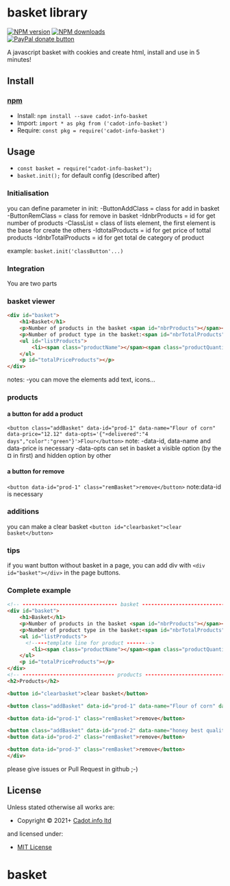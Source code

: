 <!-- TITLE/ -->

<h1>basket library</h1>

<!-- /TITLE -->


<!-- BADGES/ -->

<span class="badge-npmversion"><a href="https://npmjs.org/package/cadot-info-basket" title="View this project on NPM"><img src="https://img.shields.io/npm/v/cadot-info-basket.svg" alt="NPM version" /></a></span>
<span class="badge-npmdownloads"><a href="https://npmjs.org/package/cadot-info-basket" title="View this project on NPM"><img src="https://img.shields.io/npm/dm/cadot-info-basket.svg" alt="NPM downloads" /></a></span>
<br class="badge-separator" />
<span class="badge-paypal"><a href="https://www.paypal.com/donate?hosted_button_id=E9S29AEA3HGXQ" title="Donate to this project using Paypal"><img src="https://img.shields.io/badge/paypal-donate-yellow.svg" alt="PayPal donate button" /></a></span>

<!-- /BADGES -->


<!-- DESCRIPTION/ -->

A javascript basket with cookies and create html, install and use in 5 minutes!

<!-- /DESCRIPTION -->


<!-- INSTALL/ -->

<h2>Install</h2>

<a href="https://npmjs.com" title="npm is a package manager for javascript"><h3>npm</h3></a>
<ul>
<li>Install: <code>npm install --save cadot-info-basket</code></li>
<li>Import: <code>import * as pkg from ('cadot-info-basket')</code></li>
<li>Require: <code>const pkg = require('cadot-info-basket')</code></li>
</ul>

<!-- /INSTALL -->


## Usage

- `const basket = require("cadot-info-basket");`
- `basket.init();` for default config (described after)

### Initialisation

you can define parameter in init:
-ButtonAddClass = class for add in basket
-ButtonRemClass = class for remove in basket
-IdnbrProducts = id for get number of products
-ClassList = class of lists element, the first element is the base for create the others
-IdtotalProducts = id for get price of tottal products
-IdnbrTotalProducts = id for get total de category of product

example:
`basket.init('classButton'...)`

### Integration
You are two parts
### basket viewer
```html
<div id="basket">
    <h1>Basket</h1>
    <p>Number of products in the basket <span id="nbrProducts"></span></p>
    <p>Number of product type in the basket:<span id="nbrTotalProducts"></span></p>
    <ul id="listProducts">
        <li><span class="productName"></span><span class="productQuantity"></span><span class="productOpts"></span><span class="productPrice"></span></li>
    </ul>
    <p id="totalPriceProducts"></p>
</div>
```
notes:
  -you can move the elements add text, icons...

### products

#### a button for add a product
`<button class="addBasket" data-id="prod-1" data-name="Flour of corn" data-price="12.12" data-opts='{"¤delivered":"4 days","color":"green"}'>Flour</button>`
note:
-data-id, data-name and data-price  is necessary
-data-opts can set in basket a visible option (by the ¤ in first) and hidden option by other

#### a button for remove
`<button data-id="prod-1" class="remBasket">remove</button>`
note:data-id is necessary

### additions
you can make a clear basket
`<button id="clearbasket">clear basket</button>`

### tips
if you want button without basket in a page, you can add div with `<div id="basket"></div>` in the page buttons.

### Complete example

```html
<!-- ------------------------------- basket -------------------------------- -->
<div id="basket">
    <h1>Basket</h1>
    <p>Number of products in the basket <span id="nbrProducts"></span></p>
    <p>Number of product type in the basket:<span id="nbrTotalProducts"></span></p>
    <ul id="listProducts">
      <!-----template line for product -------->
        <li><span class="productName"></span><span class="productQuantity"></span><span class="productOpts"></span><span class="productPrice"></span></li>
    </ul>
    <p id="totalPriceProducts"></p>
</div>
<!-- ------------------------------ products ------------------------------- -->
<h2>Products</h2>

<button id="clearbasket">clear basket</button>

<button class="addBasket" data-id="prod-1" data-name="Flour of corn" data-price="12.12" data-opts='{"¤delivered":"4 days","color":"green"}'>Flour</button>

<button data-id="prod-1" class="remBasket">remove</button>

<button class="addBasket" data-id="prod-2" data-name="honey best quality" data-price="3.33" data-opts='{"¤delivered":"Immediatly","color":"red"}'>honey</button>
<button data-id="prod-2" class="remBasket">remove</button>

<button data-id="prod-3" class="remBasket">remove</button>
</div>
```


please give issues or Pull Request in github ;-)

<!-- LICENSE/ -->

<h2>License</h2>

Unless stated otherwise all works are:

<ul><li>Copyright &copy; 2021+ <a href="https://cadot.info">Cadot.info ltd</a></li></ul>

and licensed under:

<ul><li><a href="http://spdx.org/licenses/MIT.html">MIT License</a></li></ul>

<!-- /LICENSE -->


# basket
